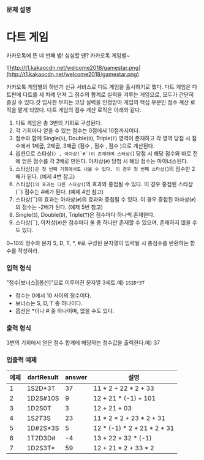 ### **문제 설명**

# **다트 게임**

카카오톡에 뜬 네 번째 별! 심심할 땐? 카카오톡 게임별~

![http://t1.kakaocdn.net/welcome2018/gamestar.png](http://t1.kakaocdn.net/welcome2018/gamestar.png)

카카오톡 게임별의 하반기 신규 서비스로 다트 게임을 출시하기로 했다. 다트 게임은 다트판에 다트를 세 차례 던져 그 점수의 합계로 실력을 겨루는 게임으로, 모두가 간단히 즐길 수 있다.갓 입사한 무지는 코딩 실력을 인정받아 게임의 핵심 부분인 점수 계산 로직을 맡게 되었다. 다트 게임의 점수 계산 로직은 아래와 같다.

1. 다트 게임은 총 3번의 기회로 구성된다.
2. 각 기회마다 얻을 수 있는 점수는 0점에서 10점까지이다.
3. 점수와 함께 Single(`S`), Double(`D`), Triple(`T`) 영역이 존재하고 각 영역 당첨 시 점수에서 1제곱, 2제곱, 3제곱 (점수 , 점수 , 점수 )으로 계산된다.
4. 옵션으로 스타상(``) , 아차상(`#`)이 존재하며 스타상(``) 당첨 시 해당 점수와 바로 전에 얻은 점수를 각 2배로 만든다. 아차상(`#`) 당첨 시 해당 점수는 마이너스된다.
5. 스타상(``)은 첫 번째 기회에서도 나올 수 있다. 이 경우 첫 번째 스타상(``)의 점수만 2배가 된다. (예제 4번 참고)
6. 스타상(``)의 효과는 다른 스타상(``)의 효과와 중첩될 수 있다. 이 경우 중첩된 스타상(``) 점수는 4배가 된다. (예제 4번 참고)
7. 스타상(``)의 효과는 아차상(`#`)의 효과와 중첩될 수 있다. 이 경우 중첩된 아차상(`#`)의 점수는 -2배가 된다. (예제 5번 참고)
8. Single(`S`), Double(`D`), Triple(`T`)은 점수마다 하나씩 존재한다.
9. 스타상(``), 아차상(`#`)은 점수마다 둘 중 하나만 존재할 수 있으며, 존재하지 않을 수도 있다.

0~10의 정수와 문자 S, D, T, *, #로 구성된 문자열이 입력될 시 총점수를 반환하는 함수를 작성하라.

### **입력 형식**

"점수|보너스|[옵션]"으로 이루어진 문자열 3세트.예) `1S2D*3T`

- 점수는 0에서 10 사이의 정수이다.
- 보너스는 S, D, T 중 하나이다.
- 옵선은 *이나 # 중 하나이며, 없을 수도 있다.

### **출력 형식**

3번의 기회에서 얻은 점수 합계에 해당하는 정수값을 출력한다.예) 37

### **입출력 예제**
|예제|dartResult|answer|설명|
|---|------|---|------|
|1|1S2D*3T|37|11 * 2 + 22 * 2 + 33|
|2|1D2S#10S|9|12 + 21 * (-1) + 101|
|3|1D2S0T|3|12 + 21 + 03|
|4|1S*2T*3S|23|11 * 2 * 2 + 23 * 2 + 31|
|5|1D#2S*3S|5|12 * (-1) * 2 + 21 * 2 + 31|
|6|1T2D3D#|-4|13 + 22 + 32 * (-1)|
|7|1D2S3T*|59|12 + 21 * 2 + 33 * 2|
